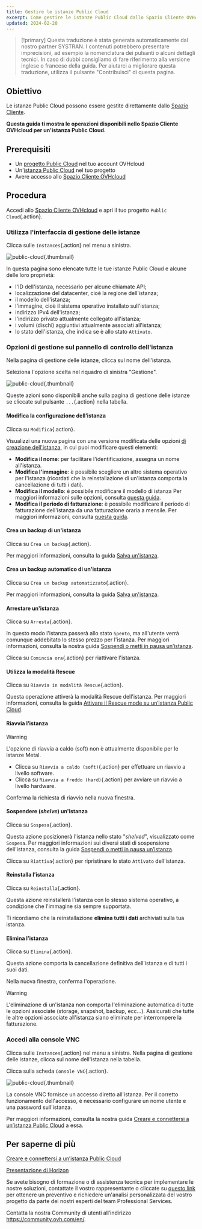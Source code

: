 ```yaml
---
title: Gestire le istanze Public Cloud
excerpt: Come gestire le istanze Public Cloud dallo Spazio Cliente OVHcloud
updated: 2024-02-20
---
```


> [!primary]
> Questa traduzione è stata generata automaticamente dal nostro partner SYSTRAN. I contenuti potrebbero presentare imprecisioni, ad esempio la nomenclatura dei pulsanti o alcuni dettagli tecnici. In caso di dubbi consigliamo di fare riferimento alla versione inglese o francese della guida. Per aiutarci a migliorare questa traduzione, utilizza il pulsante "Contribuisci" di questa pagina.
>

## Obiettivo

Le istanze Public Cloud possono essere gestite direttamente dallo [Spazio Cliente](https://www.ovh.com/auth/?action=gotomanager&from=https://www.ovh.it/&ovhSubsidiary=it).

**Questa guida ti mostra le operazioni disponibili nello Spazio Cliente OVHcloud per un'istanza Public Cloud.**

## Prerequisiti

- Un [progetto Public Cloud](https://www.ovhcloud.com/it/public-cloud/) nel tuo account OVHcloud
- Un'[istanza Public Cloud](/pages/public_cloud/compute/public-cloud-first-steps) nel tuo progetto
- Avere accesso allo [Spazio Cliente OVHcloud](https://www.ovh.com/auth/?action=gotomanager&from=https://www.ovh.it/&ovhSubsidiary=it)

## Procedura

Accedi allo [Spazio Cliente OVHcloud](https://www.ovh.com/auth/?action=gotomanager&from=https://www.ovh.it/&ovhSubsidiary=it) e apri il tuo progetto `Public Cloud`{.action}. 

### Utilizza l'interfaccia di gestione delle istanze

Clicca sulle `Instances`{.action} nel menu a sinistra. 

![public-cloud](images/compute-2024.png){.thumbnail}

In questa pagina sono elencate tutte le tue istanze Public Cloud e alcune delle loro proprietà:

- l'ID dell'istanza, necessario per alcune chiamate API;
- localizzazione del datacenter, cioè la regione dell'istanza;
- il modello dell'istanza;
- l'immagine, cioè il sistema operativo installato sull'istanza;
- indirizzo IPv4 dell'istanza;
- l'indirizzo privato attualmente collegato all'istanza;
- i volumi (dischi) aggiuntivi attualmente associati all'istanza;
- lo stato dell'istanza, che indica se è allo stato `Attivato`.

### Opzioni di gestione sul pannello di controllo dell'istanza

Nella pagina di gestione delle istanze, clicca sul nome dell'istanza.

Seleziona l'opzione scelta nel riquadro di sinistra "Gestione".

![public-cloud](images/management.png){.thumbnail}

Queste azioni sono disponibili anche sulla pagina di gestione delle istanze se cliccate sul pulsante `...`{.action} nella tabella.

#### Modifica la configurazione dell’istanza

Clicca su `Modifica`{.action}.

Visualizzi una nuova pagina con una versione modificata delle opzioni [di creazione dell'istanza](/pages/public_cloud/compute/public-cloud-first-steps), in cui puoi modificare questi elementi:

- **Modifica il nome**: per facilitare l'identificazione, assegna un nome all'istanza.
- **Modifica l'immagine**: è possibile scegliere un altro sistema operativo per l'istanza (ricordati che la reinstallazione di un'istanza comporta la cancellazione di tutti i dati).
- **Modifica il modello**: è possibile modificare il modello di istanza Per maggiori informazioni sulle opzioni, consulta [questa guida](/pages/public_cloud/compute/public-cloud-first-steps#step-3-crea-unistanza).
- **Modifica il periodo di fatturazione**: è possibile modificare il periodo di fatturazione dell'istanza da una fatturazione oraria a mensile. Per maggiori informazioni, consulta [questa guida](/pages/account_and_service_management/managing_billing_payments_and_services/changing_hourly_monthly_billing).

#### Crea un backup di un'istanza

Clicca su `Crea un backup`{.action}.

Per maggiori informazioni, consulta la guida [Salva un'istanza](/pages/public_cloud/compute/save_an_instance). 

#### Crea un backup automatico di un'istanza

Clicca su `Crea un backup automatizzato`{.action}.

Per maggiori informazioni, consulta la guida [Salva un'istanza](/pages/public_cloud/compute/save_an_instance#creare-un-backup-automatizzato-di-unistanza).

#### Arrestare un'istanza

Clicca su `Arresta`{.action}.

In questo modo l'istanza passerà allo stato `Spento`, ma all'utente verrà comunque addebitato lo stesso prezzo per l'istanza. Per maggiori informazioni, consulta la nostra guida [Sospendi o metti in pausa un’istanza](/pages/public_cloud/compute/suspend_or_pause_an_instance#nello-spazio-cliente-ovhcloud).

Clicca su `Comincia ora`{.action} per riattivare l'istanza.

#### Utilizza la modalità Rescue

Clicca su `Riavvia in modalità Rescue`{.action}.

Questa operazione attiverà la modalità Rescue dell'istanza. Per maggiori informazioni, consulta la guida [Attivare il Rescue mode su un’istanza Public Cloud](/pages/public_cloud/compute/put_an_instance_in_rescue_mode).

#### Riavvia l’istanza

> [!warning]
> L'opzione di riavvia a caldo (soft) non è attualmente disponibile per le istanze Metal.
>

- Clicca su `Riavvia a caldo (soft)`{.action} per effettuare un riavvio a livello software.
- Clicca su `Riavvia a freddo (hard)`{.action} per avviare un riavvio a livello hardware.

Conferma la richiesta di riavvio nella nuova finestra.

#### Sospendere (*shelve*) un'istanza

Clicca su `Sospesa`{.action}.

Questa azione posizionerà l'istanza nello stato "*shelved*", visualizzato come `Sospesa`. Per maggiori informazioni sui diversi stati di sospensione dell'istanza, consulta la guida [Sospendi o metti in pausa un’istanza](/pages/public_cloud/compute/suspend_or_pause_an_instance#sospendere-shelve-unistanza).

Clicca su `Riattiva`{.action} per ripristinare lo stato `Attivato` dell'istanza.

#### Reinstalla l’istanza

Clicca su `Reinstalla`{.action}.

Questa azione reinstallerà l'istanza con lo stesso sistema operativo, a condizione che l'immagine sia sempre supportata.

Ti ricordiamo che la reinstallazione **elimina tutti i dati** archiviati sulla tua istanza.

#### Elimina l’istanza

Clicca su `Elimina`{.action}.

Questa azione comporta la cancellazione definitiva dell'istanza e di tutti i suoi dati.

Nella nuova finestra, conferma l'operazione.

> [!warning]
> L'eliminazione di un'istanza non comporta l'eliminazione automatica di tutte le opzioni associate (storage, snapshot, backup, ecc...). Assicurati che tutte le altre opzioni associate all'istanza siano eliminate per interrompere la fatturazione.
>

### Accedi alla console VNC <a name="accessvnc"></a>

Clicca sulle `Instances`{.action} nel menu a sinistra. Nella pagina di gestione delle istanze, clicca sul nome dell'istanza nella tabella.

Clicca sulla scheda `Console VNC`{.action}.

![public-cloud](images/vnc1.png){.thumbnail}

La console VNC fornisce un accesso diretto all'istanza. Per il corretto funzionamento dell'accesso, è necessario configurare un nome utente e una password sull'istanza. 

Per maggiori informazioni, consulta la nostra guida [Creare e connettersi a un’istanza Public Cloud](/pages/public_cloud/compute/public-cloud-first-steps#connect-to-instance) a essa.

## Per saperne di più

[Creare e connettersi a un’istanza Public Cloud](/pages/public_cloud/compute/public-cloud-first-steps)

[Presentazione di Horizon](/pages/public_cloud/compute/introducing_horizon)

Se avete bisogno di formazione o di assistenza tecnica per implementare le nostre soluzioni, contattate il vostro rappresentante o cliccate su [questo link](https://www.ovhcloud.com/it/professional-services/) per ottenere un preventivo e richiedere un'analisi personalizzata del vostro progetto da parte dei nostri esperti del team Professional Services.

Contatta la nostra Community di utenti all’indirizzo <https://community.ovh.com/en/>.